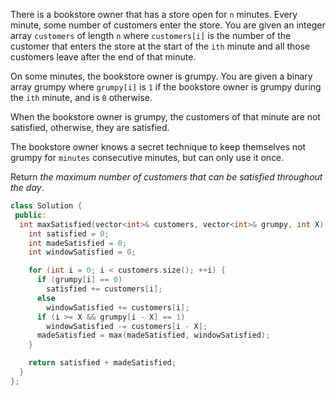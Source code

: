 There is a bookstore owner that has a store open for `n` minutes. Every minute, some number of customers enter the store. You are given an integer array `customers` of length `n` where `customers[i]` is the number of the customer that enters the store at the start of the `ith` minute and all those customers leave after the end of that minute.

On some minutes, the bookstore owner is grumpy. You are given a binary array grumpy where `grumpy[i]` is `1` if the bookstore owner is grumpy during the `ith` minute, and is `0` otherwise.

When the bookstore owner is grumpy, the customers of that minute are not satisfied, otherwise, they are satisfied.

The bookstore owner knows a secret technique to keep themselves not grumpy for `minutes` consecutive minutes, but can only use it once.

Return _the maximum number of customers that can be satisfied throughout the day_.

```cpp
class Solution {
 public:
  int maxSatisfied(vector<int>& customers, vector<int>& grumpy, int X) {
    int satisfied = 0;
    int madeSatisfied = 0;
    int windowSatisfied = 0;

    for (int i = 0; i < customers.size(); ++i) {
      if (grumpy[i] == 0)
        satisfied += customers[i];
      else
        windowSatisfied += customers[i];
      if (i >= X && grumpy[i - X] == 1)
        windowSatisfied -= customers[i - X];
      madeSatisfied = max(madeSatisfied, windowSatisfied);
    }

    return satisfied + madeSatisfied;
  }
};
```